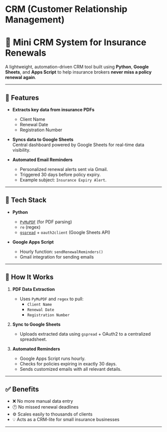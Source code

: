# CRM (Customer Relationship Management)

# 📄 Mini CRM System for Insurance Renewals

A lightweight, automation-driven CRM tool built using **Python**, **Google Sheets**, and **Apps Script** to help insurance brokers **never miss a policy renewal again**.

---

## 🚀 Features

- **Extracts key data from insurance PDFs**  
  - Client Name  
  - Renewal Date  
  - Registration Number  

- **Syncs data to Google Sheets**  
  Central dashboard powered by Google Sheets for real-time data visibility.

- **Automated Email Reminders**  
  - Personalized renewal alerts sent via Gmail.
  - Triggered 30 days before policy expiry.
  - Example subject: `Insurance Expiry Alert`.

---

## 🔧 Tech Stack

- **Python**  
  - [`PyMuPDF`](https://pymupdf.readthedocs.io/en/latest/) (for PDF parsing)  
  - `re` (regex)  
  - [`gspread`](https://github.com/burnash/gspread) + `oauth2client` (Google Sheets API)  

- **Google Apps Script**  
  - Hourly function: `sendRenewalReminders()`  
  - Gmail integration for sending emails

---

## 🧠 How It Works

1. **PDF Data Extraction**
   - Uses `PyMuPDF` and `regex` to pull:
     - `Client Name`
     - `Renewal Date`
     - `Registration Number`

2. **Sync to Google Sheets**
   - Uploads extracted data using `gspread` + OAuth2 to a centralized spreadsheet.

3. **Automated Reminders**
   - Google Apps Script runs hourly.
   - Checks for policies expiring in exactly 30 days.
   - Sends customized emails with all relevant details.

---

## ✅ Benefits

- ❌ No more manual data entry  
- 🕐 No missed renewal deadlines  
- ⚙️ Scales easily to thousands of clients  
- 💡 Acts as a CRM-lite for small insurance businesses  

---
